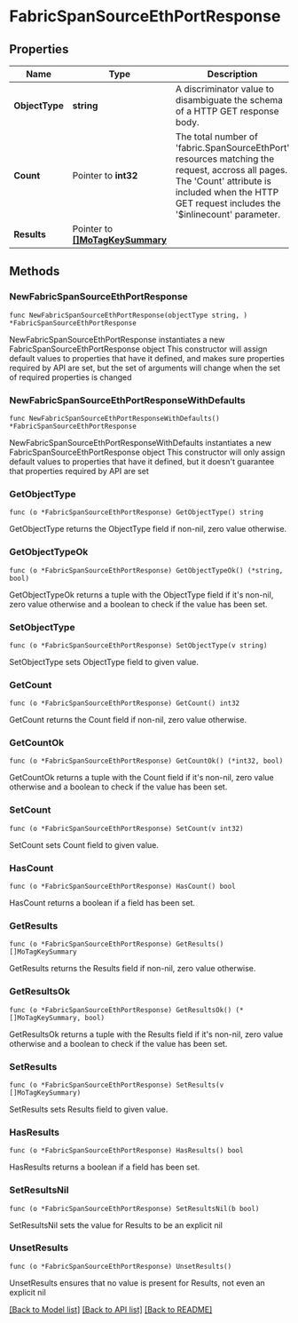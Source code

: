 # FabricSpanSourceEthPortResponse

## Properties

Name | Type | Description | Notes
------------ | ------------- | ------------- | -------------
**ObjectType** | **string** | A discriminator value to disambiguate the schema of a HTTP GET response body. | 
**Count** | Pointer to **int32** | The total number of &#39;fabric.SpanSourceEthPort&#39; resources matching the request, accross all pages. The &#39;Count&#39; attribute is included when the HTTP GET request includes the &#39;$inlinecount&#39; parameter. | [optional] 
**Results** | Pointer to [**[]MoTagKeySummary**](MoTagKeySummary.md) |  | [optional] 

## Methods

### NewFabricSpanSourceEthPortResponse

`func NewFabricSpanSourceEthPortResponse(objectType string, ) *FabricSpanSourceEthPortResponse`

NewFabricSpanSourceEthPortResponse instantiates a new FabricSpanSourceEthPortResponse object
This constructor will assign default values to properties that have it defined,
and makes sure properties required by API are set, but the set of arguments
will change when the set of required properties is changed

### NewFabricSpanSourceEthPortResponseWithDefaults

`func NewFabricSpanSourceEthPortResponseWithDefaults() *FabricSpanSourceEthPortResponse`

NewFabricSpanSourceEthPortResponseWithDefaults instantiates a new FabricSpanSourceEthPortResponse object
This constructor will only assign default values to properties that have it defined,
but it doesn't guarantee that properties required by API are set

### GetObjectType

`func (o *FabricSpanSourceEthPortResponse) GetObjectType() string`

GetObjectType returns the ObjectType field if non-nil, zero value otherwise.

### GetObjectTypeOk

`func (o *FabricSpanSourceEthPortResponse) GetObjectTypeOk() (*string, bool)`

GetObjectTypeOk returns a tuple with the ObjectType field if it's non-nil, zero value otherwise
and a boolean to check if the value has been set.

### SetObjectType

`func (o *FabricSpanSourceEthPortResponse) SetObjectType(v string)`

SetObjectType sets ObjectType field to given value.


### GetCount

`func (o *FabricSpanSourceEthPortResponse) GetCount() int32`

GetCount returns the Count field if non-nil, zero value otherwise.

### GetCountOk

`func (o *FabricSpanSourceEthPortResponse) GetCountOk() (*int32, bool)`

GetCountOk returns a tuple with the Count field if it's non-nil, zero value otherwise
and a boolean to check if the value has been set.

### SetCount

`func (o *FabricSpanSourceEthPortResponse) SetCount(v int32)`

SetCount sets Count field to given value.

### HasCount

`func (o *FabricSpanSourceEthPortResponse) HasCount() bool`

HasCount returns a boolean if a field has been set.

### GetResults

`func (o *FabricSpanSourceEthPortResponse) GetResults() []MoTagKeySummary`

GetResults returns the Results field if non-nil, zero value otherwise.

### GetResultsOk

`func (o *FabricSpanSourceEthPortResponse) GetResultsOk() (*[]MoTagKeySummary, bool)`

GetResultsOk returns a tuple with the Results field if it's non-nil, zero value otherwise
and a boolean to check if the value has been set.

### SetResults

`func (o *FabricSpanSourceEthPortResponse) SetResults(v []MoTagKeySummary)`

SetResults sets Results field to given value.

### HasResults

`func (o *FabricSpanSourceEthPortResponse) HasResults() bool`

HasResults returns a boolean if a field has been set.

### SetResultsNil

`func (o *FabricSpanSourceEthPortResponse) SetResultsNil(b bool)`

 SetResultsNil sets the value for Results to be an explicit nil

### UnsetResults
`func (o *FabricSpanSourceEthPortResponse) UnsetResults()`

UnsetResults ensures that no value is present for Results, not even an explicit nil

[[Back to Model list]](../README.md#documentation-for-models) [[Back to API list]](../README.md#documentation-for-api-endpoints) [[Back to README]](../README.md)



